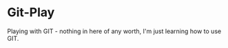 Git-Play
========

Playing with GIT - nothing in here of any worth, I'm just learning how to use GIT.